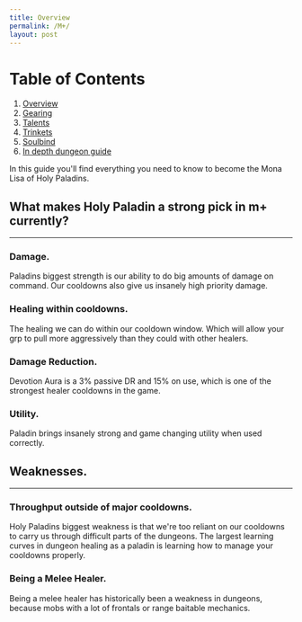 ```yaml
---
title: Overview
permalink: /M+/
layout: post
---
```


# Table of Contents

1. [Overview](/M+/)
2. [Gearing](/M+/gearing)
3. [Talents](/M+/talents)
4. [Trinkets](/M+/trinkets)
5. [Soulbind](/M+/soulbind)
6. [In depth dungeon guide](/M+/cd)

In this guide you'll find everything you need to know to become the Mona Lisa of Holy Paladins.

## What makes Holy Paladin a strong pick in m+ currently?

---

### **Damage.**

Paladins biggest strength is our ability to do big amounts of damage on command. Our cooldowns also give us insanely high priority damage.

### **Healing within cooldowns.**

The healing we can do within our cooldown window. Which will allow your grp to pull more aggressively than they could with other healers.

### **Damage Reduction.**

Devotion Aura is a 3% passive DR and 15% on use, which is one of the strongest healer cooldowns in the game.

### **Utility.**

Paladin brings insanely strong and game changing utility when used correctly.

## Weaknesses.

---

### **Throughput outside of major cooldowns.**

Holy Paladins biggest weakness is that we're too reliant on our cooldowns to carry us through difficult parts of the dungeons. The largest learning curves in dungeon healing as a paladin is learning how to manage your cooldowns properly.

### **Being a Melee Healer.**

Being a melee healer has historically been a weakness in dungeons, because mobs with a lot of frontals or range baitable mechanics.
